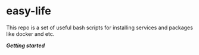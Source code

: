 # easy-life
This repo is a set of useful bash scripts for installing services and packages like docker and etc.

***Getting started***
